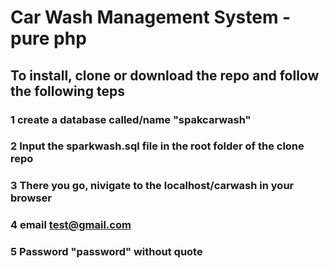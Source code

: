 # Car Wash Management System - pure php
## To install, clone or download the repo and follow the following teps
### 1 create a database called/name "spakcarwash"
### 2 Input the sparkwash.sql file in the root folder of the clone repo
### 3 There you go, nivigate to the localhost/carwash in your browser
### 4 email test@gmail.com
### 5 Password "password" without quote
